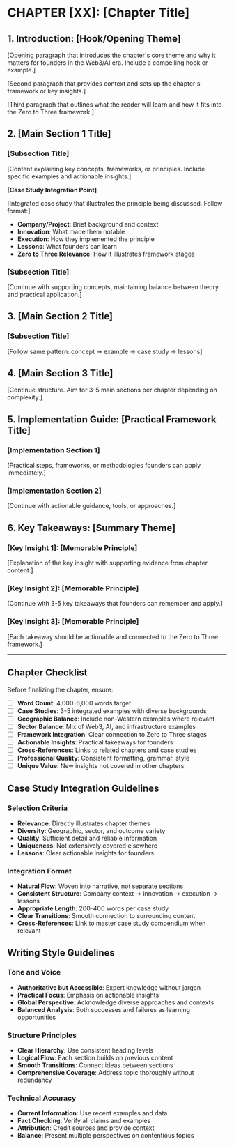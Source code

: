 # CHAPTER [XX]: [Chapter Title]

## 1. Introduction: [Hook/Opening Theme]

[Opening paragraph that introduces the chapter's core theme and why it matters for founders in the Web3/AI era. Include a compelling hook or example.]

[Second paragraph that provides context and sets up the chapter's framework or key insights.]

[Third paragraph that outlines what the reader will learn and how it fits into the Zero to Three framework.]

## 2. [Main Section 1 Title]

### [Subsection Title]

[Content explaining key concepts, frameworks, or principles. Include specific examples and actionable insights.]

**[Case Study Integration Point]**

[Integrated case study that illustrates the principle being discussed. Follow format:]
- **Company/Project**: Brief background and context
- **Innovation**: What made them notable
- **Execution**: How they implemented the principle
- **Lessons**: What founders can learn
- **Zero to Three Relevance**: How it illustrates framework stages

### [Subsection Title]

[Continue with supporting concepts, maintaining balance between theory and practical application.]

## 3. [Main Section 2 Title]

### [Subsection Title]

[Follow same pattern: concept → example → case study → lessons]

## 4. [Main Section 3 Title]

[Continue structure. Aim for 3-5 main sections per chapter depending on complexity.]

## 5. Implementation Guide: [Practical Framework Title]

### [Implementation Section 1]

[Practical steps, frameworks, or methodologies founders can apply immediately.]

### [Implementation Section 2]

[Continue with actionable guidance, tools, or approaches.]

## 6. Key Takeaways: [Summary Theme]

### [Key Insight 1]: [Memorable Principle]

[Explanation of the key insight with supporting evidence from chapter content.]

### [Key Insight 2]: [Memorable Principle]

[Continue with 3-5 key takeaways that founders can remember and apply.]

### [Key Insight 3]: [Memorable Principle]

[Each takeaway should be actionable and connected to the Zero to Three framework.]

---

## Chapter Checklist

Before finalizing the chapter, ensure:

- [ ] **Word Count**: 4,000-6,000 words target
- [ ] **Case Studies**: 3-5 integrated examples with diverse backgrounds
- [ ] **Geographic Balance**: Include non-Western examples where relevant
- [ ] **Sector Balance**: Mix of Web3, AI, and infrastructure examples
- [ ] **Framework Integration**: Clear connection to Zero to Three stages
- [ ] **Actionable Insights**: Practical takeaways for founders
- [ ] **Cross-References**: Links to related chapters and case studies
- [ ] **Professional Quality**: Consistent formatting, grammar, style
- [ ] **Unique Value**: New insights not covered in other chapters

## Case Study Integration Guidelines

### Selection Criteria
- **Relevance**: Directly illustrates chapter themes
- **Diversity**: Geographic, sector, and outcome variety
- **Quality**: Sufficient detail and reliable information
- **Uniqueness**: Not extensively covered elsewhere
- **Lessons**: Clear actionable insights for founders

### Integration Format
- **Natural Flow**: Woven into narrative, not separate sections
- **Consistent Structure**: Company context → innovation → execution → lessons
- **Appropriate Length**: 200-400 words per case study
- **Clear Transitions**: Smooth connection to surrounding content
- **Cross-References**: Link to master case study compendium when relevant

## Writing Style Guidelines

### Tone and Voice
- **Authoritative but Accessible**: Expert knowledge without jargon
- **Practical Focus**: Emphasis on actionable insights
- **Global Perspective**: Acknowledge diverse approaches and contexts
- **Balanced Analysis**: Both successes and failures as learning opportunities

### Structure Principles
- **Clear Hierarchy**: Use consistent heading levels
- **Logical Flow**: Each section builds on previous content
- **Smooth Transitions**: Connect ideas between sections
- **Comprehensive Coverage**: Address topic thoroughly without redundancy

### Technical Accuracy
- **Current Information**: Use recent examples and data
- **Fact Checking**: Verify all claims and examples
- **Attribution**: Credit sources and provide context
- **Balance**: Present multiple perspectives on contentious topics